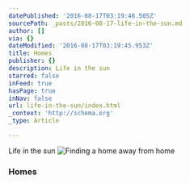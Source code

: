 ```yaml
---
datePublished: '2016-08-17T03:19:46.505Z'
sourcePath: _posts/2016-08-17-life-in-the-sun.md
author: []
via: {}
dateModified: '2016-08-17T03:19:45.953Z'
title: Homes
publisher: {}
description: Life in the sun
starred: false
inFeed: true
hasPage: true
inNav: false
url: life-in-the-sun/index.html
_context: 'http://schema.org'
_type: Article

---
```

Life in the sun
![Finding a home away from home](https://s3-us-west-2.amazonaws.com/the-grid-img/p/2c0a7fecf9c71b32f46666568b9a4158687b6f92.jpg)

### Homes